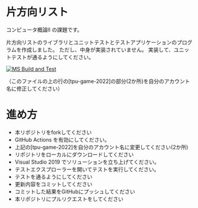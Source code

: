 # 片方向リスト
コンピュータ概論II の課題です。


片方向リストのライブラリとユニットテストとテストアプリケーションのプログラムを作成しました。
ただし、中身が実装されていません。
実装して、ユニットテストが通るようにしてください。

[![MS Build and Test](https://github.com/shotarou0915/comp2_7_list/actions/workflows/ms_test.yml/badge.svg)](https://github.com/sho-tarou0916/comp2_7_list/actions/workflows/ms_test.yml)

（このファイルの上の行の[tpu-game-2022]の部分(2か所)を自分のアカウント名に修正してください）


# 進め方
* 本リポジトリをforkしてください
* GitHub Actions を有効にしてください。
* 上記の[tpu-game-2022]を自分のアカウント名に変更してください(2か所)
* リポジトリをローカルにダウンロードしてください
* Visual Studio 2019 でソリューションを立ち上げてください。
* テストエクスプローラーを開いてテストを実行してください。
* テストを通るようにしてください
* 更新内容をコミットしてください
* コミットした結果をGitHubにプッシュしてください
* 本リポジトリにプルリクエストをしてください
